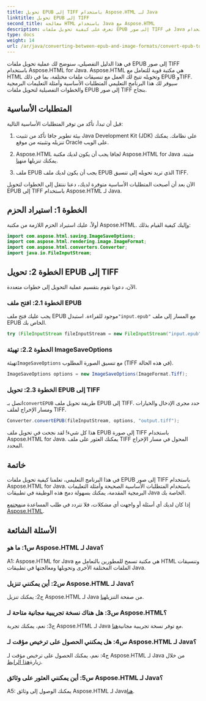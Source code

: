 ```yaml
---
title: تحويل EPUB إلى TIFF باستخدام Aspose.HTML لـ Java
linktitle: تحويل EPUB إلى TIFF
second_title: معالجة HTML باستخدام Java مع Aspose.HTML
description: تعرف على كيفية تحويل ملفات EPUB إلى صور TIFF في Java باستخدام Aspose.HTML، وهي مكتبة قوية لمعالجة HTML.
type: docs
weight: 14
url: /ar/java/converting-between-epub-and-image-formats/convert-epub-to-tiff/
---
```

في هذا الدليل التفصيلي، سنوضح لك عملية تحويل ملفات EPUB إلى صور TIFF باستخدام Aspose.HTML for Java. Aspose.HTML هي مكتبة قوية للتعامل مع HTML وتحويله تتيح لك العمل مع تنسيقات ملفات مختلفة، بما في ذلك EPUB وTIFF. سيوفر لك هذا البرنامج التعليمي المتطلبات الأساسية وأمثلة التعليمات البرمجية والخطوات التفصيلية لتحويل ملفات EPUB إلى صور TIFF بنجاح.

## المتطلبات الأساسية

قبل أن تبدأ، تأكد من توفر المتطلبات الأساسية التالية:

1. بيئة تطوير جافا
تأكد من تثبيت Java Development Kit (JDK) على نظامك. يمكنك تنزيله وتثبيته من موقع Oracle على الويب.

2. Aspose.HTML لجافا
 يجب أن يكون لديك مكتبة Aspose.HTML for Java مثبتة. يمكنك تنزيلها من[هنا](https://releases.aspose.com/html/java/).

3. ملف EPUB
يجب أن يكون لديك ملف EPUB الذي تريد تحويله إلى تنسيق TIFF.

الآن بعد أن أصبحت المتطلبات الأساسية متوفرة لديك، دعنا ننتقل إلى الخطوات لتحويل EPUB إلى TIFF باستخدام Aspose.HTML لـ Java.

## الخطوة 1: استيراد الحزم

أولاً، عليك استيراد الحزم اللازمة من مكتبة Aspose.HTML. وإليك كيفية القيام بذلك:

```java
import com.aspose.html.saving.ImageSaveOptions;
import com.aspose.html.rendering.image.ImageFormat;
import com.aspose.html.converters.Converter;
import java.io.FileInputStream;
```

## الخطوة 2: تحويل EPUB إلى TIFF

الآن، دعونا نقوم بتقسيم عملية التحويل إلى خطوات متعددة.

### الخطوة 2.1: افتح ملف EPUB

 يجب عليك فتح ملف EPUB موجود للقراءة. استبدل`"input.epub"` مع المسار إلى ملف EPUB الخاص بك.

```java
try (FileInputStream fileInputStream = new FileInputStream("input.epub")) {
```

### الخطوة 2.2: تهيئة ImageSaveOptions

 تهيئة`ImageSaveOptions` مع تنسيق الصورة المطلوب (TIFF في هذه الحالة).

```java
ImageSaveOptions options = new ImageSaveOptions(ImageFormat.Tiff);
```

### الخطوة 2.3: تحويل EPUB إلى TIFF

 اتصل بـ`convertEPUB` طريقة تحويل ملف EPUB إلى TIFF. حدد مجرى الإدخال والخيارات ومسار الإخراج لملف TIFF.

```java
Converter.convertEPUB(fileInputStream, options, "output.tiff");
```

هذا كل شيء! لقد نجحت في تحويل ملف EPUB إلى صورة TIFF باستخدام Aspose.HTML for Java. يمكنك العثور على ملف TIFF المحول في مسار الإخراج المحدد.

## خاتمة

في هذا البرنامج التعليمي، تعلمنا كيفية تحويل ملفات EPUB إلى صور TIFF باستخدام Aspose.HTML for Java. باستخدام المتطلبات الأساسية الصحيحة وأمثلة التعليمات البرمجية المقدمة، يمكنك بسهولة دمج هذه الوظيفة في تطبيقات Java الخاصة بك.

إذا كان لديك أي أسئلة أو واجهت أي مشكلات، فلا تتردد في طلب المساعدة من[مجتمع Aspose.HTML](https://forum.aspose.com/).

## الأسئلة الشائعة

### س1: ما هو Aspose.HTML لـ Java؟

A1: Aspose.HTML for Java هي مكتبة تسمح للمطورين بالتعامل مع HTML وتنسيقات الملفات المختلفة الأخرى وتحويلها ومعالجتها في تطبيقات Java.

### س2: أين يمكنني تنزيل Aspose.HTML لـ Java؟

 ج2: يمكنك تنزيل Aspose.HTML لـ Java من صفحة التنزيل[هنا](https://releases.aspose.com/html/java/).

### س3: هل هناك نسخة تجريبية مجانية متاحة لـ Aspose.HTML؟

 ج3: نعم، يمكنك تجربة Aspose.HTML لـ Java مع توفر نسخة تجريبية مجانية[هنا](https://releases.aspose.com/).

### س4: هل يمكنني الحصول على ترخيص مؤقت لـ Aspose.HTML لـ Java؟

 ج4: نعم، يمكنك الحصول على ترخيص مؤقت لـ Aspose.HTML لـ Java من خلال زيارة[هذا الرابط](https://purchase.aspose.com/temporary-license/).

### س5: أين يمكنني العثور على وثائق Aspose.HTML لـ Java؟

 A5: يمكنك الوصول إلى وثائق Aspose.HTML لـ Java[هنا](https://reference.aspose.com/html/java/).